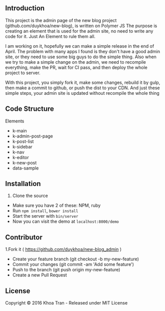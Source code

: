 ## Introduction

This project is the admin page of the new blog project (github.com/duykhoa/new-blog), is written on Polymer JS
The purpose is creating an element that is used for the admin site, no need to write any code for it.
Just An Element to rule them all.

I am working on it, hopefully we can make a simple release in the end of April.
The problem with many apps I found is they don't have a good admin site, or they need to use some big guys
to do the simple thing. Also when we try to make a simple change on the admin, we need to recompile everything,
make the PR, wait for CI pass, and then deploy the whole project to server.

With this project, you simply fork it, make some changes, rebuild it by gulp, then make a commit to github, or push the dist to your CDN.
And just these simple steps, your admin site is updated without recompile the whole thing

## Code Structure

Elements

- k-main
- k-admin-post-page
- k-post-list
- k-sidebar
- k-nav
- k-editor
- k-new-post
- data-sample

## Installation

1. Clone the source
- Make sure you have 2 of these: NPM, ruby
- Run `npm install`, `bower install`
- Start the server with `bin/server`
- Now you can visit the demo at `localhost:8000/demo`

## Contributor

1.Fork it ( https://github.com/duykhoa/new-blog_admin )
- Create your feature branch (git checkout -b my-new-feature)
- Commit your changes (git commit -am 'Add some feature')
- Push to the branch (git push origin my-new-feature)
- Create a new Pull Request

## License
Copyright © 2016 Khoa Tran - Released under MIT License
